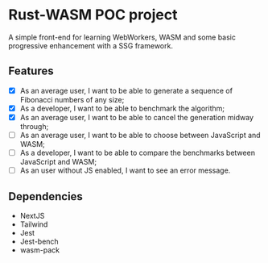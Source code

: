 # Rust-WASM POC project

A simple front-end for learning WebWorkers, WASM and some basic progressive
enhancement with a SSG framework.

## Features

- [x] As an average user, I want to be able to generate a sequence of Fibonacci
      numbers of any size;
- [x] As a developer, I want to be able to benchmark the algorithm;
- [x] As an average user, I want to be able to cancel the generation midway
      through;
- [ ] As an average user, I want to be able to choose between JavaScript and
      WASM;
- [ ] As a developer, I want to be able to compare the benchmarks between
      JavaScript and WASM;
- [ ] As an user without JS enabled, I want to see an error message.

## Dependencies

- NextJS
- Tailwind
- Jest
- Jest-bench
- wasm-pack
